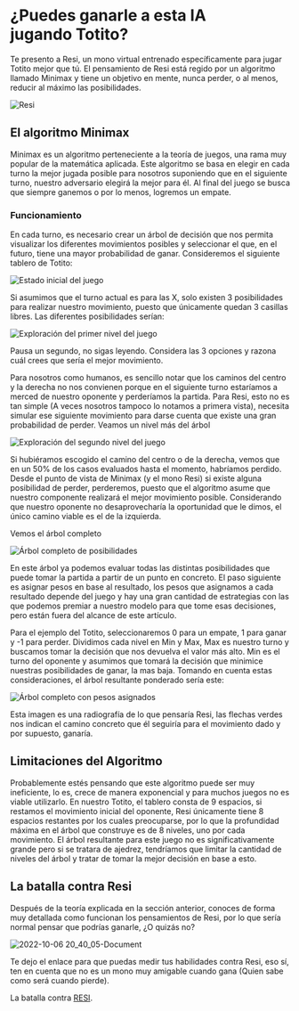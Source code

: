 
# ¿Puedes ganarle a esta IA jugando Totito?
Te presento a Resi, un mono virtual entrenado específicamente para jugar Totito mejor que tú. El pensamiento de Resi está regido por un algoritmo llamado Minimax y tiene un objetivo en mente, nunca perder, o al menos, reducir al máximo las posibilidades.

![Resi](https://user-images.githubusercontent.com/34200816/194456537-83a72629-192e-4ec3-8503-5e3a3332cf20.png)

## El algoritmo Minimax 
Minimax es un algoritmo perteneciente a la teoría de juegos, una rama muy popular de la matemática aplicada. Este algoritmo se basa en elegir en cada turno la mejor jugada posible para nosotros suponiendo que en el siguiente turno, nuestro adversario elegirá la mejor para él. Al final del juego se busca que siempre ganemos o por lo menos, logremos un empate.

### Funcionamiento 
En cada turno, es necesario crear un árbol de decisión que nos permita visualizar los diferentes movimientos posibles y seleccionar el que, en el futuro, tiene una mayor probabilidad de ganar. Consideremos el siguiente tablero de Totito:

![Estado inicial del juego](https://user-images.githubusercontent.com/34200816/194456543-f18c254d-f68c-4886-b688-5b97f5381b42.png)

Si asumimos que el turno actual es para las X, solo existen 3 posibilidades para realizar nuestro movimiento, puesto que únicamente quedan 3 casillas libres. Las diferentes posibilidades serían:

![Exploración del primer nivel del juego](https://user-images.githubusercontent.com/34200816/194456547-ae43b4ca-ad5c-4613-9a92-3822e2aaef16.png)

Pausa un segundo, no sigas leyendo. Considera las 3 opciones y razona cuál crees que sería el mejor movimiento.

Para nosotros como humanos, es sencillo notar que los caminos del centro y la derecha no nos convienen porque en el siguiente turno estaríamos a merced de nuestro oponente y perderíamos la partida. Para Resi, esto no es tan simple (A veces nosotros tampoco lo notamos a primera vista), necesita simular ese siguiente movimiento para darse cuenta que existe una gran probabilidad de perder. Veamos un nivel más del árbol

![Exploración del segundo nivel del juego](https://user-images.githubusercontent.com/34200816/194456548-cd723c24-6913-492e-ba1a-11a20fde09a3.png)

Si hubiéramos escogido el camino del centro o de la derecha, vemos que en un 50% de los casos evaluados hasta el momento, habríamos perdido. Desde el punto de vista de Minimax (y el mono Resi) si existe alguna posibilidad de perder, perderemos, puesto que el algoritmo asume que nuestro componente realizará el mejor movimiento posible. Considerando que nuestro oponente no desaprovecharía la oportunidad que le dimos, el único camino viable es el de la izquierda.

Vemos el árbol completo

![Árbol completo de posibilidades](https://user-images.githubusercontent.com/34200816/194456553-76be6b60-04b0-4794-9684-b79fe0f01da4.png)

En este árbol ya podemos evaluar todas las distintas posibilidades que puede tomar la partida a partir de un punto en concreto. El paso siguiente es asignar pesos en base al resultado, los pesos que asignamos a cada resultado depende del juego y hay una gran cantidad de estrategias con las que podemos premiar a nuestro modelo para que tome esas decisiones, pero están fuera del alcance de este artículo. 

Para el ejemplo del Totito, seleccionaremos 0 para un empate, 1 para ganar y -1 para perder. Dividimos cada nivel en Min y Max, Max es nuestro turno y buscamos tomar la decisión que nos devuelva el valor más alto. Min es el turno del oponente y asumimos que tomará la decisión que minimice nuestras posibilidades de ganar, la mas baja. Tomando en cuenta estas consideraciones, el árbol resultante ponderado sería este:

![Árbol completo con pesos asignados](https://user-images.githubusercontent.com/34200816/194456556-71ec7b46-d0f1-400d-bf21-25f5167bf334.png)

Esta imagen es una radiografía de lo que pensaría Resi, las flechas verdes nos indican el camino concreto que él seguiría para el movimiento dado y por supuesto, ganaría.

##  Limitaciones del Algoritmo 
Probablemente estés pensando que este algoritmo puede ser muy ineficiente, lo es, crece de manera exponencial y para muchos juegos no es viable utilizarlo. En nuestro Totito, el tablero consta de 9 espacios, si restamos el movimiento inicial del oponente, Resi únicamente tiene 8 espacios restantes por los cuales preocuparse, por lo que la profundidad máxima en el árbol que construye es de 8 niveles, uno por cada movimiento. El árbol resultante para este juego no es significativamente grande pero si se tratara de ajedrez, tendríamos que limitar la cantidad de niveles del árbol y tratar de tomar la mejor decisión en base a esto.

## La batalla contra Resi
Después de la teoría explicada en la sección anterior, conoces de forma muy detallada como funcionan los pensamientos de Resi, por lo que sería normal pensar que podrías ganarle, ¿O quizás no?

![2022-10-06 20_40_05-Document](https://user-images.githubusercontent.com/34200816/194456611-68a3480f-04f4-4470-82b5-d32bd7503901.png)

Te dejo el enlace para que puedas medir tus habilidades contra Resi, eso sí, ten en cuenta que no es un mono muy amigable cuando gana (Quien sabe como será cuando pierde).

La batalla contra [RESI](https://resi.luislizama.com/).
